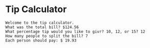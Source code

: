 Tip Calculator
==============

```
Welcome to the tip calculator.
What was the total bill? $124.56
What percentage tip would you like to givr? 10, 12, or 15? 12
How many people to split the bill? 7
Each person should pay: $ 19.93
```
